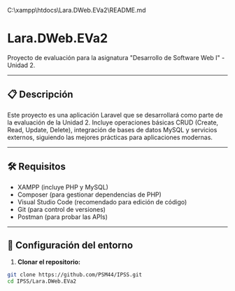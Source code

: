 C:\xampp\htdocs\Lara.DWeb.EVa2\README.md
# Lara.DWeb.EVa2

Proyecto de evaluación para la asignatura "Desarrollo de Software Web I" - Unidad 2.

---

## 📋 Descripción

Este proyecto es una aplicación Laravel que se desarrollará como parte de la evaluación de la Unidad 2. Incluye operaciones básicas CRUD (Create, Read, Update, Delete), integración de bases de datos MySQL y servicios externos, siguiendo las mejores prácticas para aplicaciones modernas.

---

## 🛠️ Requisitos

- XAMPP (incluye PHP y MySQL)
- Composer (para gestionar dependencias de PHP)
- Visual Studio Code (recomendado para edición de código)
- Git (para control de versiones)
- Postman (para probar las APIs)

---

## 🚀 Configuración del entorno

1. **Clonar el repositorio:**

```bash
git clone https://github.com/PSM44/IPSS.git
cd IPSS/Lara.DWeb.EVa2
